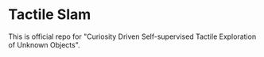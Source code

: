 # Tactile Slam

This is official repo for "Curiosity Driven Self-supervised Tactile Exploration of Unknown Objects".
